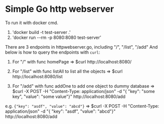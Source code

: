 <h1>Simple Go http webserver</h1>

To run it with docker cmd.
1. 'docker build -t test-server .'
2. 'docker run --rm -p 8080:8080 test-server'

There are 3 endpoints in httpwebserver.go, including "/", "/list", "/add"
And below is how to query the endpoints with `curl`:

1. For "/" with func homePage
=> $curl http://localhost:8080/

2. For "/list" with func listAll to list all the objects
=> $curl http://localhost:8080/list

3. For "/add" with func addOne to add one object to dummy database
=> $curl -X POST -H "Content-Type: application/json" -d "{ \"key\": \"some key\",  \"value\": \"some value\"}" http://localhost:8080/add

e.g.  `{"key": "asdf", "value": "abcd"}`
=> $curl -X POST -H "Content-Type: application/json" -d "{ \"key\": \"asdf\",  \"value\": \"abcd\"}" http://localhost:8080/add
